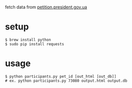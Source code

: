 fetch data from [petition.president.gov.ua](https://petition.president.gov.ua/)

# setup
```
$ brew install python
$ sudo pip install requests
```

# usage
```
$ python participants.py pet_id [out_html [out_db]]
# ex. python participants.py 73080 output.html output.db
```